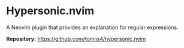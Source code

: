 # Hypersonic.nvim

A Neovim plugin that provides an explanation for regular expressions.

**Repository:** <https://github.com/tomiis4/hypersonic.nvim>


